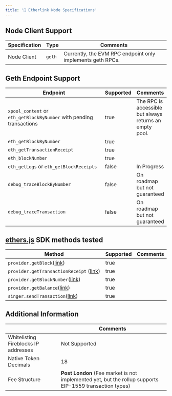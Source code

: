 ```yaml
---
title: '📜 Etherlink Node Specifications'
---
```


## Node Client Support

| Specification | Type   | Comments                                                   |
| ------------- | ------ | ---------------------------------------------------------- |
| Node Client   | `geth` | Currently, the EVM RPC endpoint only implements geth RPCs. |

## Geth Endpoint Support

<table><thead><tr><th width="333.3333333333333">Endpoint</th><th data-type="checkbox">Supported</th><th>Comments</th></tr></thead><tbody><tr><td><code>xpool_content</code> or <code>eth_getBlockByNumber</code> with pending transactions</td><td>true</td><td>The RPC is accessible but always returns an empty pool.</td></tr><tr><td><code>eth_getBlockByNumber</code></td><td>true</td><td></td></tr><tr><td><code>eth_getTransactionReceipt</code></td><td>true</td><td></td></tr><tr><td><code>eth_blockNumber</code></td><td>true</td><td></td></tr><tr><td><code>eth_getLogs</code> or <code>eth_getBlockReceipts</code></td><td>false</td><td>In Progress</td></tr><tr><td><code>debug_traceBlockByNumber</code></td><td>false</td><td>On roadmap but not guaranteed </td></tr><tr><td><code>debug_traceTransaction</code></td><td>false</td><td>On roadmap but not guaranteed </td></tr></tbody></table>

## [ethers.js](https://docs.ethers.org/v6/) SDK methods tested

<table><thead><tr><th width="366.3333333333333">Method</th><th data-type="checkbox">Supported</th><th>Comments</th></tr></thead><tbody><tr><td><code>provider.getBlock</code>(<a href="https://docs.ethers.org/v6/api/providers/#Provider-getBlock">link</a>)</td><td>true</td><td></td></tr><tr><td><code>provider.getTransactionReceipt</code> (<a href="https://docs.ethers.org/v6/api/providers/#Provider-getTransactionReceipt">link</a>)</td><td>true</td><td></td></tr><tr><td><code>provider.getBlockNumber</code>(<a href="https://docs.ethers.org/v6/api/providers/#Provider-getBlockNumber">link</a>)</td><td>true</td><td></td></tr><tr><td><code>provider.getBalance</code>(<a href="https://docs.ethers.org/v6/api/providers/#Provider-getBalance">link</a>)</td><td>true</td><td></td></tr><tr><td><code>singer.sendTransaction</code>(<a href="https://docs.ethers.org/v6/api/providers/#Signer-sendTransaction">link</a>)</td><td>true</td><td></td></tr></tbody></table>

## Additional Information

|                                      | Comments                                                                                                |
| ------------------------------------ | ------------------------------------------------------------------------------------------------------- |
| Whitelisting Fireblocks IP addresses | Not Supported                                                                                           |
| Native Token Decimals                | 18                                                                                                      |
| Fee Structure                        | **Post London** (Fee market is not implemented yet, but the rollup supports EIP-1559 transaction types) |
